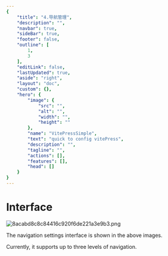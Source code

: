 ```yaml
---
{
    "title": "4.导航管理",
    "description": "",
    "navbar": true,
    "sideBar": true,
    "footer": false,
    "outline": [
        1,
        3
    ],
    "editLink": false,
    "lastUpdated": true,
    "aside": "right",
    "layout": "doc",
    "custom": {},
    "hero": {
        "image": {
            "src": "",
            "alt": "",
            "width": "",
            "height": ""
        },
        "name": "VitePressSimple",
        "text": "quick to config vitePress",
        "description": "",
        "tagline": "",
        "actions": [],
        "features": [],
        "head": []
    }
}
---
```


# Interface

![8acabd8c8c84416c920f6de221a3e9b3.png](/vpstatic/images/20240415/8acabd8c-8c84-416c-920f-6de221a3e9b3.png)

The navigation settings interface is shown in the above images.

Currently, it supports up to three levels of navigation.

